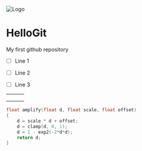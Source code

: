 ![Logo](http://francky.me/images/quora001.png)
# HelloGit
My first github repository

- [ ] Line 1
- [ ] Line 2
- [ ] Line 3



|      |      |      |
| ---- | ---- | ---- |
|      |      |      |
|      |      |      |
|      |      |      |



```c++
float amplify(float d, float scale, float offset)
{
    d = scale * d + offset;
    d = clamp(d, 0, 1);
    d = 1 - exp2(-2*d*d);
    return d;
}
```

